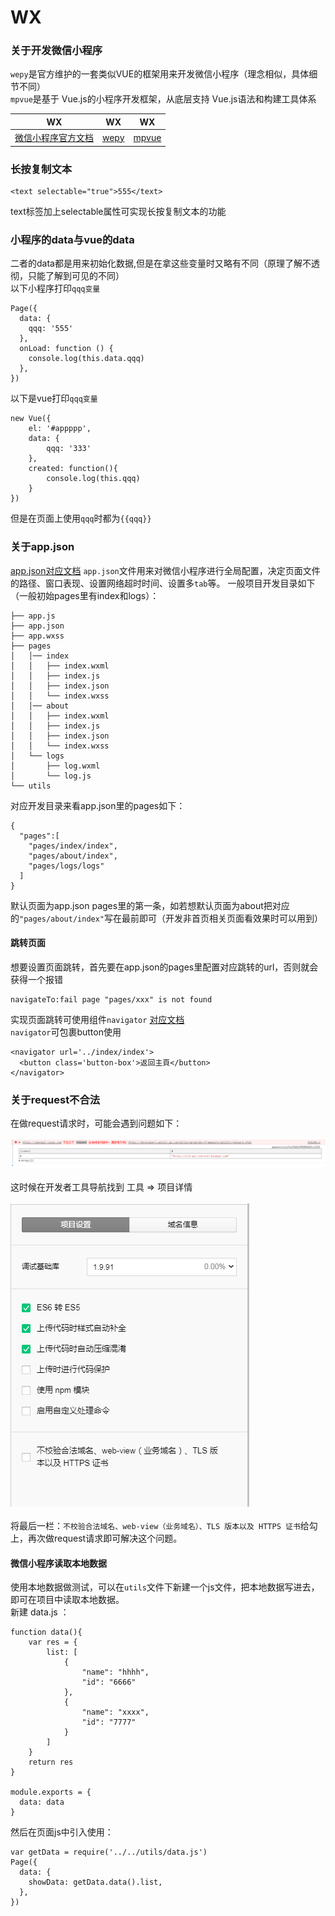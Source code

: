 # WX

### 关于开发微信小程序

`wepy`是官方维护的一套类似VUE的框架用来开发微信小程序（理念相似，具体细节不同）
<br />
`mpvue`是基于 Vue.js的小程序开发框架，从底层支持 Vue.js语法和构建工具体系

|  WX  |   WX   |  WX   |
| ---------- | -----------  | ----------- |
| [微信小程序官方文档](https://developers.weixin.qq.com/miniprogram/dev/index.html) | [wepy](https://tencent.github.io/wepy/) | [mpvue](https://github.com/Meituan-Dianping/mpvue) |

### 长按复制文本

```
<text selectable="true">555</text>
```
text标签加上selectable属性可实现长按复制文本的功能

### 小程序的data与vue的data
二者的data都是用来初始化数据,但是在拿这些变量时又略有不同（原理了解不透彻，只能了解到可见的不同）
<br />
以下小程序打印`qqq变量`
```
Page({
  data: {
    qqq: '555'
  },
  onLoad: function () {
    console.log(this.data.qqq)
  },
})
```
以下是vue打印`qqq变量`
```
new Vue({
	el: '#appppp',
	data: {
		qqq: '333'
	},
	created: function(){
		console.log(this.qqq)
	}
})
```
但是在页面上使用`qqq`时都为`{{qqq}}`

### 关于app.json
[app.json对应文档](https://developers.weixin.qq.com/miniprogram/dev/framework/config.html)
`app.json`文件用来对微信小程序进行全局配置，决定页面文件的路径、窗口表现、设置网络超时时间、设置多`tab`等。
一般项目开发目录如下（一般初始pages里有index和logs）：
```
├── app.js
├── app.json
├── app.wxss
├── pages
│   │── index
│   │   ├── index.wxml
│   │   ├── index.js
│   │   ├── index.json
│   │   └── index.wxss
│   │── about
│   │   ├── index.wxml
│   │   ├── index.js
│   │   ├── index.json
│   │   └── index.wxss
│   └── logs
│       ├── log.wxml
│       └── log.js
└── utils
```
对应开发目录来看app.json里的pages如下：
```
{
  "pages":[    
    "pages/index/index",
    "pages/about/index",
    "pages/logs/logs"
  ]
}
```
默认页面为app.json pages里的第一条，如若想默认页面为about把对应的`"pages/about/index"`写在最前即可（开发非首页相关页面看效果时可以用到）

#### 跳转页面
想要设置页面跳转，首先要在app.json的pages里配置对应跳转的url，否则就会获得一个报错 
```
navigateTo:fail page "pages/xxx" is not found
```
实现页面跳转可使用组件`navigator` [对应文档](https://developers.weixin.qq.com/miniprogram/dev/component/navigator.html)
<br />
`navigator`可包裹button使用
```
<navigator url='../index/index'>
  <button class='button-box'>返回主頁</button>
</navigator>
```

### 关于request不合法
在做request请求时，可能会遇到问题如下：
<br />
<br />
<img src="image/err.jpg" />
<br />
<br />
这时候在开发者工具导航找到 工具 => 项目详情
<br />
<br />
<img src="image/https.jpg" />
<br />
<br />
将最后一栏：``不校验合法域名、web-view（业务域名）、TLS 版本以及 HTTPS 证书``给勾上，再次做request请求即可解决这个问题。

#### 微信小程序读取本地数据
使用本地数据做测试，可以在``utils``文件下新建一个js文件，把本地数据写进去，即可在项目中读取本地数据。
<br />
新建 data.js ：
```
function data(){
	var res = {
		list: [
			{
				"name": "hhhh",
				"id": "6666"
			},
			{
				"name": "xxxx",
				"id": "7777"
			}
		]
	}
	return res
}

module.exports = {
  data: data
} 
```
然后在页面js中引入使用：
```
var getData = require('../../utils/data.js')  
Page({   
  data: {    
    showData: getData.data().list,   
  },  
}) 
```